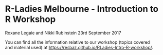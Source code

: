 R-Ladies Melbourne - Introduction to R Workshop
================
Roxane Legaie and Nikki Rubinstein
23rd September 2017

You can find all the information relative to our workshop (topics covered and material used) at <https://resbaz.github.io/RLadies-Intro-R-workshop/>.
